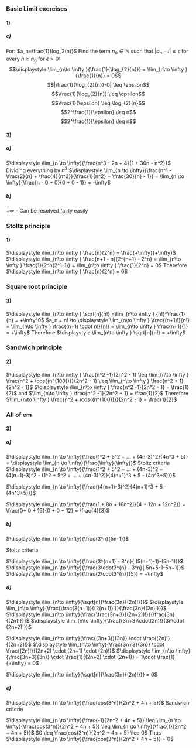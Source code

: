 ### Basic Limit exercises
#### 1)
##### c)
For: $a_n=\frac{1}{log_2(n)}$
Find the term $n_0 \in \mathbb{N}$ such that $|a_n-l| \leq \epsilon$ for every $n \geq n_0$ for $\epsilon > 0$:
$$\displaystyle \lim_{n\to \infty }{\frac{1}{\log_{2}{n}}} = \lim_{n\to \infty }{\frac{1}{n}} = 0$$
$$|\frac{1}{\log_{2}{n}}-0| \leq \epsilon$$
$$\frac{1}{\log_{2}{n}} \leq \epsilon$$
$$\frac{1}{\epsilon} \leq \log_{2}{n}$$
$$2^\frac{1}{\epsilon} \leq n$$
$$2^\frac{1}{\epsilon} \leq n$$

#### 3)
##### a)
$\displaystyle \lim_{n \to \infty}{\frac{n^3 - 2n + 4}{1 + 30n - n^2}}$
Dividing everything by $n^2$
$\displaystyle \lim_{n \to \infty}{\frac{n^1 - \frac{2}{n} + \frac{4}{n^2}}{\frac{1}{n^2} + \frac{30}{n} - 1}} = \lim_{n \to \infty}{\frac{n - 0 + 0}{0 + 0 - 1}} = -\infty$
##### b)
$+\infty$ - Can be resolved fairly easily 
### Stoltz principle
#### 1)
$\displaystyle \lim_{n\to \infty } \frac{n}{2^n} = \frac{+\infty}{+\infty}$
$\displaystyle \lim_{n\to \infty } \frac{n+1 - n}{2^{n+1} - 2^n} = \lim_{n\to \infty } \frac{1}{2^n(2^1-1)} = \lim_{n\to \infty } \frac{1}{2^n} = 0$
Therefore $\displaystyle \lim_{n\to \infty } \frac{n}{2^n} = 0$
### Square root principle
#### 3)
$\displaystyle \lim_{n\to \infty } \sqrt[n]{n!} =\lim_{n\to \infty } {n!}^\frac{1}{n} = +\infty^0$
$a_n = n! \to \displaystyle \lim_{n\to \infty } \frac{(n+1)!}{n!} = \lim_{n\to \infty } \frac{(n+1) \cdot n!}{n!} = \lim_{n\to \infty } \frac{n+1}{1} = +\infty$
Therefore $\displaystyle \lim_{n\to \infty } \sqrt[n]{n!} = +\infty$
### Sandwich principle
#### 2)
$\displaystyle \lim_{n\to \infty } \frac{n^2 -1}{2n^2 - 1} \leq \lim_{n\to \infty } \frac{n^2 + \cos{(n^{100})}}{2n^2 - 1} \leq \lim_{n\to \infty } \frac{n^2 + 1}{2n^2 - 1}$
$\displaystyle \lim_{n\to \infty } \frac{n^2 -1}{2n^2 - 1} = \frac{1}{2}$ and $\lim_{n\to \infty } \frac{n^2 -1}{2n^2 + 1} = \frac{1}{2}$ 
Therefore $\lim_{n\to \infty } \frac{n^2 + \cos{(n^{100})}}{2n^2 - 1} = \frac{1}{2}$

### All of em
#### 3)
##### a)
$\displaystyle \lim_{n \to \infty}{\frac{1^2 + 5^2 + ... + (4n-3)^2}{4n^3 + 5}} = \displaystyle \lim_{n \to \infty}{\frac{\infty}{\infty}}$
Stoltz criteria
$\displaystyle \lim_{n \to \infty}{\frac{1^2 + 5^2 + ... + (4n-3)^2 +(4(n+1)-3)^2  - (1^2 + 5^2 + ... + (4n-3)^2)}{4(n+1)^3 + 5 - (4n^3+5)}}$

$\displaystyle \lim_{n \to \infty}{\frac{(4(n+1)-3)^2}{4(n+1)^3 + 5 - (4n^3+5)}}$


$\displaystyle \lim_{n \to \infty}{\frac{1 + 8n + 16n^2)}{4 + 12n + 12n^2}} = \frac{0+ 0 + 16}{0 + 0 + 12} = \frac{4}{3}$

##### b)
$\displaystyle \lim_{n \to \infty}{\frac{3^n}{5n-1}}$

Stoltz criteria

$\displaystyle \lim_{n \to \infty}{\frac{3^{n+1} - 3^n}{ (5(n+1)-1)-(5n-1)}}$
$\displaystyle \lim_{n \to \infty}{\frac{3\cdot3^{n} - 3^n}{ 5n+5-1-5n+1}}$
$\displaystyle \lim_{n \to \infty}{\frac{2\cdot3^{n}}{5}} = +\infty$
##### d)
$\displaystyle \lim_{n\to \infty}{\sqrt[n]{\frac{3n}{(2n)!}}}$
$\displaystyle \lim_{n\to \infty}{\frac{\frac{3(n+1)}{(2(n+1))!}}{\frac{3n}{(2n)!}}}$
$\displaystyle \lim_{n\to \infty}{\frac{\frac{3n+3}{(2n+2))!}}{\frac{3n}{(2n)!}}}$
$\displaystyle \lim_{n\to \infty}{\frac{(3n+3)\cdot(2n)!}{3n\cdot (2n+2)!}}$


$\displaystyle \lim_{n\to \infty}{\frac{(3n+3)}{3n}} \cdot \frac{(2n)!}{(2n+2)!}$
$\displaystyle \lim_{n\to \infty}{\frac{3n+3}{3n}} \cdot \frac{(2n)!}{(2n+2) \cdot (2n+1) \cdot (2n)!}$
$\displaystyle \lim_{n\to \infty}{\frac{3n+3}{3n}} \cdot \frac{1}{(2n+2) \cdot (2n+1)} = 1\cdot \frac{1}{+\infty} = 0$

$\displaystyle \lim_{n\to \infty}{\sqrt[n]{\frac{3n}{(2n)!}}} = 0$

##### e)
$\displaystyle \lim_{n \to \infty}{\frac{cos(3^n)}{2n^2 + 4n + 5}}$
Sandwich criteria

$\displaystyle \lim_{n \to \infty}{\frac{-1}{2n^2 + 4n + 5}} \leq  \lim_{n \to \infty}{\frac{cos(3^n)}{2n^2 + 4n + 5}} \leq  \lim_{n \to \infty}{\frac{1}{2n^2 + 4n + 5}}$
$0 \leq \frac{cos(3^n)}{2n^2 + 4n + 5} \leq 0$
Thus $\displaystyle \lim_{n \to \infty}{\frac{cos(3^n)}{2n^2 + 4n + 5}} = 0$ 
